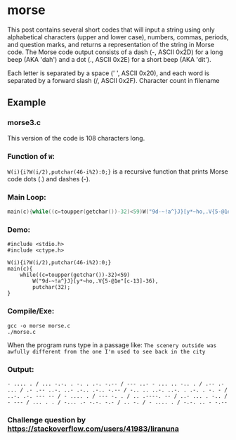# morse 

This post contains several short codes that will input a string using only alphabetical characters (upper and lower case), numbers, commas, periods, and question marks, and returns a representation of the string in Morse code. The Morse code output consists of a dash (-, ASCII 0x2D) for a long beep (AKA 'dah') and a dot (., ASCII 0x2E) for a short beep (AKA 'dit').

Each letter is separated by a space (' ', ASCII 0x20), and each word is separated by a forward slash (/, ASCII 0x2F).
Character count in filename
## Example

### morse3.c

This version of the code is 108 characters long.

### Function of `W`:

`W(i){i?W(i/2),putchar(46-i%2):0;}` is a recursive function that prints Morse code dots (.) and dashes (-).

### Main Loop:

```c
main(c){while((c=toupper(getchar())-32)<59)W("9d-~!a^}J}[y*~ho,.V{5-@1e"[c-13]-36);}
```

### Demo:

```
#include <stdio.h>
#include <ctype.h>

W(i){i?W(i/2),putchar(46-i%2):0;}
main(c){
    while((c=toupper(getchar())-32)<59)
        W("9d-~!a^}J}[y*~ho,.V{5-@1e"[c-13]-36),
        putchar(32);
}
```
### Compile/Exe:
```
gcc -o morse morse.c
./morse.c
```
When the program runs type in a passage like: `The scenery outside was awfully different from the one I'm used to see back in the city`

### Output: 

```
- .... . / ... -.-. . -. . .-. -.-- / --- ..- - ... .. -.. . / .-- .- ... / .- .-- ..-. ..- .-.. .-.. -.-- / -.. .. ..-. ..-. . .-. . -. - / ..-. .-. --- -- / - .... . / --- -. . / .. .----. -- / ..- ... . -.. / - --- / ... . . / -... .- -.-. -.- / .. -. / - .... . / -.-. .. - -.--
```

### Challenge question by https://stackoverflow.com/users/41983/liranuna




